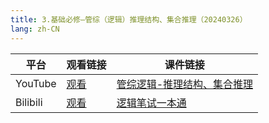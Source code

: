 ```yaml
---
title: 3.基础必修—管综（逻辑）推理结构、集合推理（20240326）
lang: zh-CN
---
```



| 平台       | 观看链接                                                                                                                               | 课件链接                                                                                                                                                                                                                          |
|----------|------------------------------------------------------------------------------------------------------------------------------------|-------------------------------------------------------------------------------------------------------------------------------------------------------------------------------------------------------------------------------|
| YouTube  | [观看](https://www.youtube.com/watch?v=4AUBy9m9i2I&list=PLm0MFkgiW1Jifh_vbdTALFpNGQ5V1hoDO&index=3)                                  | [管综逻辑-推理结构、集合推理](../../public/logic/%E9%80%BB%E8%BE%91-%E6%AD%A3%E5%BC%8F%E8%AF%BE/pdf/%E7%AE%A1%E7%BB%BC%E9%80%BB%E8%BE%91%20%E6%8E%A8%E7%90%86%E7%BB%93%E6%9E%84%E3%80%81%E9%9B%86%E5%90%88%E6%8E%A8%E7%90%86%20-%20sc.pdf) |
| Bilibili | [观看](https://www.bilibili.com/video/BV13jW1eAE2r?spm_id_from=333.788.videopod.sections&vd_source=752f1f454ebffd32e5dbe02742c48dab) | [逻辑笔试一本通](../../public/logic/%E9%80%BB%E8%BE%91-%E5%9F%BA%E7%A1%80%E8%AF%BE/pdf/1.%E3%80%90%E7%AC%94%E8%AF%95%E4%B8%80%E6%9C%AC%E9%80%9A%E3%80%91%E7%AE%A1%E7%BB%BC-%E9%80%BB%E8%BE%91.pdf)                                   |



